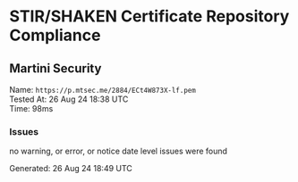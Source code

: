 # STIR/SHAKEN Certificate Repository Compliance

## Martini Security

Name: `https://p.mtsec.me/2884/ECt4W873X-lf.pem`\
Tested At: 26 Aug 24 18:38 UTC\
Time: 98ms

### Issues

no warning, or error, or notice date level issues were found

Generated: 26 Aug 24 18:49 UTC